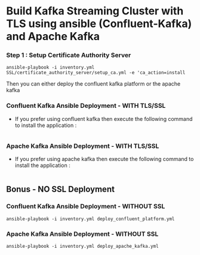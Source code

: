 # Build Kafka Streaming Cluster with TLS using ansible (Confluent-Kafka) and Apache Kafka

### Step 1 :  Setup Certificate Authority Server


```ansible-playbook -i inventory.yml SSL/certificate_authority_server/setup_ca.yml -e 'ca_action=install```

Then you can either deploy the confluent kafka platform or the apache kafka 

###  Confluent Kafka Ansible Deployment - WITH TLS/SSL 

* If you prefer using confluent kafka then execute the following command to install the application : 

```

```


###  Apache Kafka  Ansible Deployment - WITH TLS/SSL

* If you prefer using apache kafka  then execute the following command to install the application : 

```

```



## Bonus - NO SSL Deployment 

### Confluent Kafka Ansible Deployment - WITHOUT SSL



```ansible-playbook -i inventory.yml deploy_confluent_platform.yml```


### Apache Kafka Ansible Deployment - WITHOUT SSL



```ansible-playbook -i inventory.yml deploy_apache_kafka.yml```